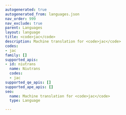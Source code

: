 ```yaml
---
autogenerated: true
autogenerated_from: languages.json
nav_order: 999
nav_exclude: true
parent: Languages
layout: language
title: <code>jac</code>
description: Machine translation for <code>jac</code>
codes:
- jac
family: []
supported_apis:
- id: niutrans
  name: Niutrans
  codes:
  - jac
supported_qe_apis: []
supported_ape_apis: []
seo:
  name: Machine translation for <code>jac</code>
  type: Language

---
```


